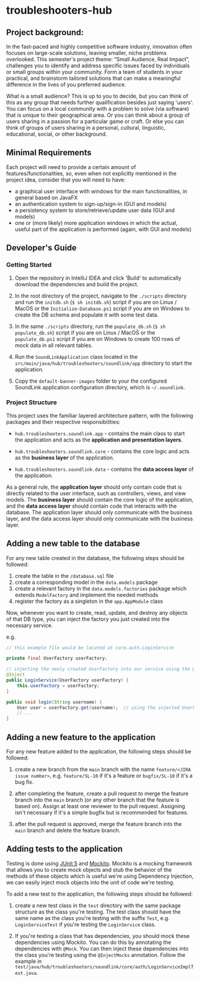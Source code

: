 # troubleshooters-hub

## Project background:

In the fast-paced and highly competitive software industry, innovation often focuses on large-scale solutions, leaving smaller, niche problems overlooked. This semester's project theme: “Small Audience, Real Impact”, challenges you to identify and address specific issues faced by individuals or small groups within your community. Form a team of students in your practical, and brainstorm tailored solutions that can make a meaningful difference in the lives of you preferred audience.

What is a small audience? This is up to you to decide, but you can think of this as any group that needs further qualification besides just saying 'users'. You can focus on a local community with a problem to solve (via software) that is unique to their geographical area. Or you can think about a group of users sharing in a passion for a particular game or craft. Or else you can think of groups of users sharing in a personal, cultural, linguistic, educational, social, or other background. 

## Minimal Requirements

Each project will need to provide a certain amount of features/functionalities, so, even when not explicitly mentioned in the project idea, consider that you will need to have:

- a graphical user interface with windows for the main functionalities, in general based on JavaFX
- an authentication system to sign-up/sign-in (GUI and models)
- a persistency system to store/retrieve/update user data (GUI and models)
- one or (more likely) more application windows in which the actual, useful part of the application is performed (again, with GUI and models)

## Developer's Guide

### Getting Started

1. Open the repository in IntelliJ IDEA and click 'Build' to automatically download the dependencies and build the project.

2. In the root directory of the project, navigate to the `./scripts` directory and run the `initdb.sh` (`$ sh initdb.sh`) script if you are on Linux / MacOS or the `Initialize-Database.ps1` script if you are on Windows to create the DB schema and populate it with some test data.
 
3. In the same `./scripts` directory, run the `populate_db.sh` (`$ sh populate_db.sh`) script if you are on Linux / MacOS or the `populate_db.ps1` script if you are on Windows to create 100 rows of mock data in all relevant tables.

4. Run the `SoundLinkApplication` class located in the `src/main/java/hub/troubleshooters/soundlink/app` directory to start the application.

4. Copy the `default-banner-images` folder to your the configured SoundLink application configuration directory, which is `~/.soundlink`.

### Project Structure

This project uses the familiar layered architecture pattern, with the following packages and their respective responsibilities:

- `hub.troubleshooters.soundlink.app` - contains the main class to start the application and acts as the **application and presentation layers**.

- `hub.troubleshooters.soundlink.core` - contains the core logic and acts as the **business layer** of the application.

- `hub.troubleshooters.soundlink.data` - contains the **data access layer** of the application.

As a general rule, the **application layer** should only contain code that is directly related to the user interface, such as controllers, views, and view models. The **business layer** should contain the core logic of the application, and the **data access layer** should contain code that interacts with the database. The application layer should only communicate with the business layer, and the data access layer should only communicate with the business layer.

## Adding a new table to the database

For any new table created in the database, the following steps should be followed:

1. create the table in the `/database.sql` file
2. create a corresponding model in the `data.models` package
3. create a relevant factory in the `data.models.factories` package which extends `ModelFactory` and implement the needed methods
4. register the factory as a singleton in the `app.AppModule` class

Now, whenever you want to create, read, update, and destroy any objects of that DB type, you can inject the factory you just created into the necessary service.

e.g.

```java
// this example file would be located at core.auth.LoginService

private final UserFactory userFactory;

// injecting the newly created UserFactory into our service using the @Inject decorator
@Inject
public LoginService(UserFactory userFactory) {
    this.userFactory = userFactory;
}

public void login(String username) {
    User user = userFactory.get(username);  // using the injected UserFactory to call the DB to get the user.
    // ...
}
```

## Adding a new feature to the application

For any new feature added to the application, the following steps should be followed:

1. create a new branch from the `main` branch with the name `feature/<JIRA issue number>`, e.g. `feature/SL-10` if it's a feature or `bugfix/SL-10` if it's a bug fix.

2. after completing the feature, create a pull request to merge the feature branch into the `main` branch (or any other branch that the feature is based on). Assign at least one reviewer to the pull request. Assigning isn't necessary if it's a simple bugfix but is recommended for features.

3. after the pull request is approved, merge the feature branch into the `main` branch and delete the feature branch.


## Adding tests to the application

Testing is done using [JUnit 5](https://junit.org/junit5/) and [Mockito](https://site.mockito.org/). Mockito is a mocking framework that allows you to create mock objects and stub the behavior of the methods of these objects which is useful we're using Dependency Injection, we can easily inject mock objects into the unit of code we're testing.

To add a new test to the application, the following steps should be followed:

1. create a new test class in the `test` directory with the same package structure as the class you're testing. The test class should have the same name as the class you're testing with the suffix `Test`, e.g. `LoginServiceTest` if you're testing the `LoginService` class.

2. If you're testing a class that has dependencies, you should mock these dependencies using Mockito. You can do this by annotating the dependencies with `@Mock`. You can then inject these dependencies into the class you're testing using the `@InjectMocks` annotation. Follow the example in `test/java/hub/troubleshooters/soundlink/core/auth/LoginServiceImplTest.java`.